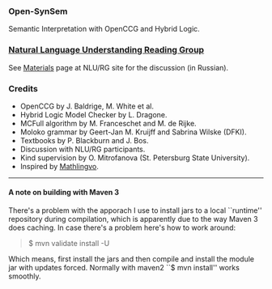 ### Open-SynSem

Semantic Interpretation with OpenCCG and Hybrid Logic.

### [Natural Language Understanding Reading Group](http://nlu-rg.ru)

See [Materials](http://nlu-rg.ru/materials) page at NLU/RG site for the discussion (in Russian).

### Credits

 - OpenCCG by J. Baldrige, M. White et al.
 - Hybrid Logic Model Checker by L. Dragone.
 - MCFull algorithm by M. Franceschet and M. de Rijke.
 - Moloko grammar by Geert-Jan M. Kruijff and Sabrina Wilske (DFKI).
 - Textbooks by P. Blackburn and J. Bos.
 - Discussion with NLU/RG participants.
 - Kind supervision by O. Mitrofanova (St. Petersburg State University).
 - Inspired by [Mathlingvo](http://www.mathlingvo.ru).


----------


#### A note on building with Maven 3

There's a problem with the apporach I use to install jars to a local ``runtime'' repository during compilation,
which is apparently due to the way Maven 3 does caching. In case there's a problem here's how to work around:

> $ mvn validate install -U

Which means, first install the jars and then compile and install the module jar with updates forced.
Normally with maven2 ``$ mvn install'' works smoothly.
